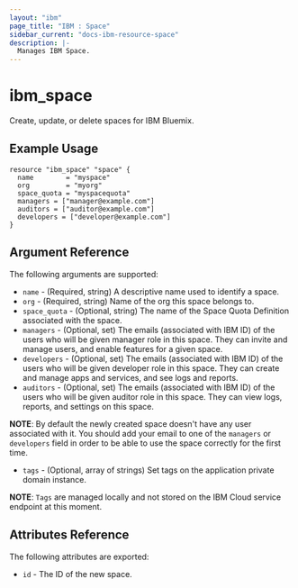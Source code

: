 ```yaml
---
layout: "ibm"
page_title: "IBM : Space"
sidebar_current: "docs-ibm-resource-space"
description: |-
  Manages IBM Space.
---
```


# ibm\_space

Create, update, or delete spaces for IBM Bluemix.

## Example Usage

```hcl
resource "ibm_space" "space" {
  name        = "myspace"
  org         = "myorg"
  space_quota = "myspacequota"
  managers = ["manager@example.com"]
  auditors = ["auditor@example.com"]
  developers = ["developer@example.com"]
}
```

## Argument Reference

The following arguments are supported:

* `name` - (Required, string) A descriptive name used to identify a space.
* `org` - (Required, string) Name of the org this space belongs to.
* `space_quota` - (Optional, string) The name of the Space Quota Definition associated with the space.
* `managers` - (Optional, set) The emails (associated with IBM ID) of the users who will be given manager role in this space. They can invite and manage users, and enable features for a given space.
* `developers` - (Optional, set) The emails (associated with IBM ID) of the users who will be given developer role in this space. They can create and manage apps and services, and see logs and reports.
* `auditors` - (Optional, set) The emails (associated with IBM ID) of the users who will be given auditor role in this space. They can view logs, reports, and settings on this space.

**NOTE**: By default the newly created space doesn't have any user associated with it. You should add your email to one of the `managers` or `developers` field in order to be able to use the space correctly for the first time.

* `tags` - (Optional, array of strings) Set tags on the application private domain instance.

**NOTE**: `Tags` are managed locally and not stored on the IBM Cloud service endpoint at this moment.

## Attributes Reference

The following attributes are exported:

* `id` - The ID of the new space.
